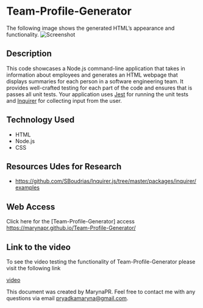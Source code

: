 # Team-Profile-Generator
The following image shows the generated HTML’s appearance and functionality.
![Screenshot](images/Screenshot.....png)

 ## Description

 This code showcases a Node.js command-line application that takes in information about employees and generates an HTML webpage that displays summaries for each person in a software engineering team. It provides well-crafted testing for each part of the code and ensures that is passes all unit tests.
 Your application uses [Jest](https://www.npmjs.com/package/jest) for running the unit tests and [Inquirer](https://www.npmjs.com/package/inquirer) for collecting input from the user. 
 
 ## Technology Used

 * HTML
 * Node.js
 * CSS

 ## Resources Udes for Research

 * https://github.com/SBoudrias/Inquirer.js/tree/master/packages/inquirer/examples
 
 ## Web Access

 Click here for the [Team-Profile-Generator] access https://marynapr.github.io/Team-Profile-Generator/

 ## Link to the video
 To see the video testing the functionality of Team-Profile-Generator please visit the following link

 [video](https://)

This document was created by MarynaPR. Feel free to contact me with any questions via email pryadkamaryna@gmail.com.